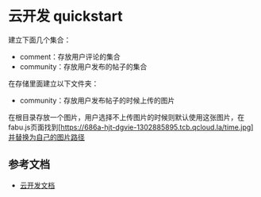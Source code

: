 # 云开发 quickstart

建立下面几个集合：

- comment：存放用户评论的集合
- community：存放用户发布的帖子的集合

在存储里面建立以下文件夹：
- community：存放用户发布帖子的时候上传的图片

在根目录存放一个图片，用户选择不上传图片的时候则默认使用这张图片，在fabu.js页面找到[https://686a-hjt-dgvie-1302885895.tcb.qcloud.la/time.jpg]并替换为自己的图片路径

## 参考文档

- [云开发文档](https://developers.weixin.qq.com/miniprogram/dev/wxcloud/basis/getting-started.html)


